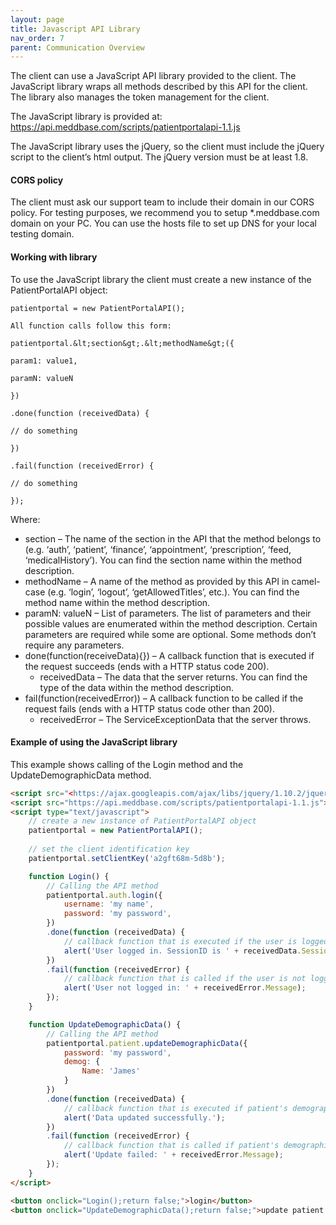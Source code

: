 ```yaml
---
layout: page
title: Javascript API Library
nav_order: 7
parent: Communication Overview
---
```


The client can use a JavaScript API library provided to the client. The JavaScript library wraps all methods described by this API for the client. The library also manages the token management for the client.

The JavaScript library is provided at: <https://api.meddbase.com/scripts/patientportalapi-1.1.js>

The JavaScript library uses the jQuery, so the client must include the jQuery script to the client’s html output. The jQuery version must be at least 1.8.

#### CORS policy

The client must ask our support team to include their domain in our CORS policy. For testing purposes, we recommend you to setup \*.meddbase.com domain on your PC. You can use the hosts file to set up DNS for your local testing domain.

#### Working with library

To use the JavaScript library the client must create a new instance of the PatientPortalAPI object:

```
patientportal = new PatientPortalAPI();

All function calls follow this form:

patientportal.&lt;section&gt;.&lt;methodName&gt;({

param1: value1,

paramN: valueN

})

.done(function (receivedData) {

// do something

})

.fail(function (receivedError) {

// do something

});
```

Where:

- section – The name of the section in the API that the method belongs to (e.g. ‘auth’, ‘patient’, ‘finance’, ‘appointment’, ‘prescription’, ‘feed, ‘medicalHistory’). You can find the section name within the method description.
- methodName – A name of the method as provided by this API in camel-case (e.g. ‘login’, ‘logout’, ‘getAllowedTitles’, etc.). You can find the method name within the method description.
- paramN: valueN – List of parameters. The list of parameters and their possible values are enumerated within the method description. Certain parameters are required while some are optional. Some methods don’t require any parameters.
- done(function(receiveData){}) – A callback function that is executed if the request succeeds (ends with a HTTP status code 200).
  - receivedData – The data that the server returns. You can find the type of the data within the method description.
- fail(function(receivedError)) – A callback function to be called if the request fails (ends with a HTTP status code other than 200).
  - receivedError – The ServiceExceptionData that the server throws.

#### Example of using the JavaScript library

This example shows calling of the Login method and the UpdateDemographicData method.

```html
<script src="<https://ajax.googleapis.com/ajax/libs/jquery/1.10.2/jquery.min.js"></script>
<script src="https://api.meddbase.com/scripts/patientportalapi-1.1.js"></script>
<script type="text/javascript">
    // create a new instance of PatientPortalAPI object
    patientportal = new PatientPortalAPI();
    
    // set the client identification key
    patientportal.setClientKey('a2gft68m-5d8b');

    function Login() {
        // Calling the API method
        patientportal.auth.login({
            username: 'my name',
            password: 'my password',
        })
        .done(function (receivedData) {
            // callback function that is executed if the user is logged in successfully
            alert('User logged in. SessionID is ' + receivedData.SessionID);
        })
        .fail(function (receivedError) {
            // callback function that is called if the user is not logged in
            alert('User not logged in: ' + receivedError.Message);
        });
    }

    function UpdateDemographicData() {
        // Calling the API method
        patientportal.patient.updateDemographicData({
            password: 'my password',
            demog: {
                Name: 'James'
            }
        })
        .done(function (receivedData) {
            // callback function that is executed if patient's demographic data was updated
            alert('Data updated successfully.');
        })
        .fail(function (receivedError) {
            // callback function that is called if patient's demographic data wasn't updated
            alert('Update failed: ' + receivedError.Message);
        });
    }
</script>

<button onclick="Login();return false;">login</button>
<button onclick="UpdateDemographicData();return false;">update patient's data</button>
```